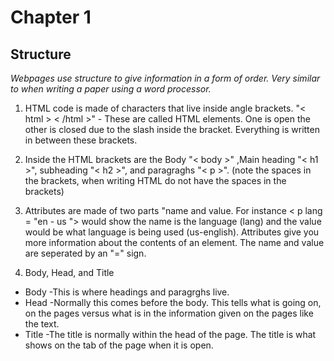 # Chapter 1

## Structure

 *Webpages use structure to give information in a form of order.  Very similar to when writing a paper using a word processor.*

1. HTML code is made of characters that live inside angle brackets.
 "< html > < /html >" - These are called HTML elements. One is open the other is closed due to the slash inside the bracket. Everything is written in between these brackets.

2. Inside the HTML brackets are the Body "< body >" ,Main heading "< h1 >", subheading "< h2 >", and paragraghs "< p >". (note the spaces in the brackets, when writing HTML do not have the spaces in the brackets)

3. Attributes are made of two parts "name and value.  For instance < p lang = "en - us "> would show the name is the language (lang) and the value would be what language is being used (us-english).  Attributes give you more information about the contents of an element.  The name and value are seperated by an "=" sign.

4. Body, Head, and Title

- Body -This is where headings and paragrghs live.
- Head -Normally this comes before the body.  This tells what is going on, on the pages versus what is in the information given on the pages like the text.
- Title -The title is normally within the head of the page.  The title is what shows on the tab of the  page when it is open.